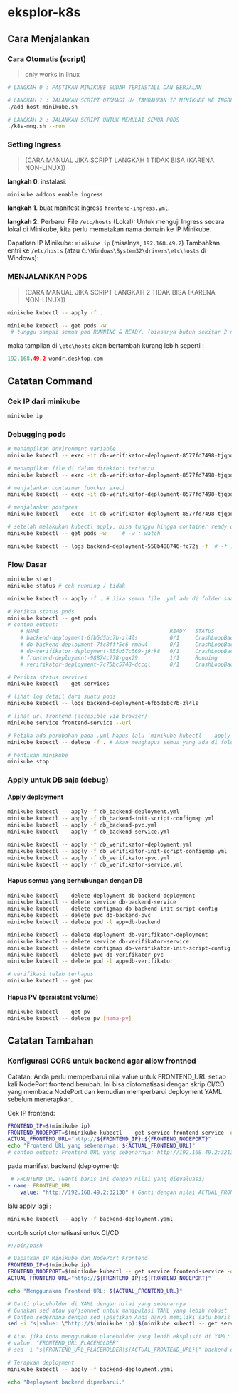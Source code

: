# eksplor-k8s

## Cara Menjalankan

### Cara Otomatis (script)

> only works in linux

```bash
# LANGKAH 0 : PASTIKAN MINIKUBE SUDAH TERINSTALL DAN BERJALAN

# LANGKAH 1 : JALANKAN SCRIPT OTOMASI U/ TAMBAHKAN IP MINIKUBE KE INGRESS URL
./add_host_minikube.sh

# LANGKAH 2 : JALANKAN SCRIPT UNTUK MEMULAI SEMUA PODS
./k8s-mng.sh --run
```

### Setting Ingress 

> (CARA MANUAL JIKA SCRIPT LANGKAH 1 TIDAK BISA (KARENA NON-LINUX))

**langkah 0**. instalasi:

```bash
minikube addons enable ingress
```

**langkah 1**. buat manifest ingress `frontend-ingress.yml`.

**langkah 2.** Perbarui File `/etc/hosts` (Lokal):
Untuk menguji Ingress secara lokal di Minikube, kita perlu memetakan nama domain ke IP Minikube.

Dapatkan IP Minikube: `minikube ip` (misalnya, `192.168.49.2`)
Tambahkan entri ke `/etc/hosts` (atau `C:\Windows\System32\drivers\etc\hosts` di Windows):

### MENJALANKAN PODS

> (CARA MANUAL JIKA SCRIPT LANGKAH 2 TIDAK BISA (KARENA NON-LINUX))

```bash
minikube kubectl -- apply -f .

minikube kubectl -- get pods -w
 # tunggu sampai semua pod RUNNING & READY. (biasanya butuh sekitar 2 menit).
```

maka tampilan di `\etc\hosts` akan bertambah kurang lebih seperti :

```c
192.168.49.2 wondr.desktop.com
```

## Catatan Command

### Cek IP dari minikube

```bash
minikube ip
```

### Debugging pods

```bash
# menampilkan environment variable
minikube kubectl -- exec -it db-verifikator-deployment-8577fd7498-tjqpd -- env

# menampilkan file di dalam direktori tertentu
minikube kubectl -- exec -it db-verifikator-deployment-8577fd7498-tjqpd -- ls /docker-entrypoint-initdb.d/

# menjalankan container (docker exec)
minikube kubectl -- exec -it db-verifikator-deployment-8577fd7498-tjqpd -- /bin/bash

# menjalankan postgres
minikube kubectl -- exec -it db-verifikator-deployment-8577fd7498-tjqpd -- psql -U postgres

# setelah melakukan kubectl apply, bisa tunggu hingga container ready dengan:
minikube kubectl -- get pods -w     # -w : watch

minikube kubectl -- logs backend-deployment-558b488746-fc72j -f  # -f : follow
```

### Flow Dasar

```bash
minikube start
minikube status # cek running / tidak

minikube kubectl -- apply -f . # Jika semua file .yml ada di folder saat ini

# Periksa status pods
minikube kubectl -- get pods
# contoh output:
    # NAME                                         READY   STATUS             RESTARTS      AGE
    # backend-deployment-6fb5d5bc7b-zl4ls          0/1     CrashLoopBackOff   3 (45s ago)   5m30s
    # db-backend-deployment-7fc8fff5c6-rmhw4       0/1     CrashLoopBackOff   5 (9s ago)    5m30s
    # db-verifikator-deployment-655b57c569-j9rk8   0/1     CrashLoopBackOff   4 (40s ago)   5m30s
    # frontend-deployment-98874c778-gqx29          1/1     Running            0             5m30s
    # verifikator-deployment-7c75bc5748-dccql      0/1     CrashLoopBackOff   3 (35s ago)   5m30s

# Periksa status services
minikube kubectl -- get services

# lihat log detail dari suatu pods
minikube kubectl -- logs backend-deployment-6fb5d5bc7b-zl4ls

# lihat url frontend (accesible via browser)
minikube service frontend-service --url

# ketika ada perubahan pada .yml hapus lalu `minikube kubectl -- apply -f .` lagi
minikube kubectl -- delete -f . # Akan menghapus semua yang ada di folder ini

# hentikan minikube
minikube stop
```

### Apply untuk DB saja (debug)

#### Apply deployment

```bash
minikube kubectl -- apply -f db_backend-deployment.yml
minikube kubectl -- apply -f db_backend-init-script-configmap.yml
minikube kubectl -- apply -f db_backend-pvc.yml
minikube kubectl -- apply -f db_backend-service.yml

minikube kubectl -- apply -f db_verifikator-deployment.yml
minikube kubectl -- apply -f db_verifikator-init-script-configmap.yml
minikube kubectl -- apply -f db_verifikator-pvc.yml
minikube kubectl -- apply -f db_verifikator-service.yml
```

#### Hapus semua yang berhubungan dengan DB

```bash
minikube kubectl -- delete deployment db-backend-deployment
minikube kubectl -- delete service db-backend-service
minikube kubectl -- delete configmap db-backend-init-script-config
minikube kubectl -- delete pvc db-backend-pvc
minikube kubectl -- delete pod -l app=db-backend

minikube kubectl -- delete deployment db-verifikator-deployment
minikube kubectl -- delete service db-verifikator-service
minikube kubectl -- delete configmap db-verifikator-init-script-config
minikube kubectl -- delete pvc db-verifikator-pvc
minikube kubectl -- delete pod -l app=db-verifikator

# verifikasi telah terhapus
minikube kubectl -- get pvc

```

#### Hapus PV (persistent volume)

```bash
minikube kubectl -- get pv
minikube kubectl -- delete pv [nama-pv]
```

## Catatan Tambahan

### Konfigurasi CORS untuk backend agar allow frontned

Catatan: Anda perlu memperbarui nilai value untuk FRONTEND_URL setiap kali NodePort frontend berubah. Ini bisa diotomatisasi dengan skrip CI/CD yang membaca NodePort dan kemudian memperbarui deployment YAML sebelum menerapkan.

Cek IP frontend:

```bash
FRONTEND_IP=$(minikube ip)
FRONTEND_NODEPORT=$(minikube kubectl -- get service frontend-service -o jsonpath='{.spec.ports[0].nodePort}')
ACTUAL_FRONTEND_URL="http://${FRONTEND_IP}:${FRONTEND_NODEPORT}"
echo "Frontend URL yang sebenarnya: ${ACTUAL_FRONTEND_URL}"
# contoh output: Frontend URL yang sebenarnya: http://192.168.49.2:32138 
```

pada manifest backend (deployment):

```yaml
 # FRONTEND_URL (Ganti baris ini dengan nilai yang dievaluasi)
- name: FRONTEND_URL
    value: "http://192.168.49.2:32138" # Ganti dengan nilai ACTUAL_FRONTEND_URL
```

lalu apply lagi :

```bash
minikube kubectl -- apply -f backend-deployment.yaml
```

contoh script otomatisasi untuk CI/CD:

```bash
#!/bin/bash

# Dapatkan IP Minikube dan NodePort Frontend
FRONTEND_IP=$(minikube ip)
FRONTEND_NODEPORT=$(minikube kubectl -- get service frontend-service -o jsonpath='{.spec.ports[0].nodePort}')
ACTUAL_FRONTEND_URL="http://${FRONTEND_IP}:${FRONTEND_NODEPORT}"

echo "Menggunakan Frontend URL: ${ACTUAL_FRONTEND_URL}"

# Ganti placeholder di YAML dengan nilai yang sebenarnya
# Gunakan sed atau yq/jsonnet untuk manipulasi YAML yang lebih robust
# Contoh sederhana dengan sed (pastikan Anda hanya memiliki satu baris FRONTEND_URL)
sed -i "s|value: \"http://$(minikube ip):$(minikube kubectl -- get service frontend-service -o jsonpath='{.spec.ports[0].nodePort}')\"|value: \"${ACTUAL_FRONTEND_URL}\"|" backend-deployment.yaml

# Atau jika Anda menggunakan placeholder yang lebih eksplisit di YAML:
# value: "FRONTEND_URL_PLACEHOLDER"
# sed -i "s|FRONTEND_URL_PLACEHOLDER|${ACTUAL_FRONTEND_URL}|" backend-deployment.yaml

# Terapkan deployment
minikube kubectl -- apply -f backend-deployment.yaml

echo "Deployment backend diperbarui."
```
